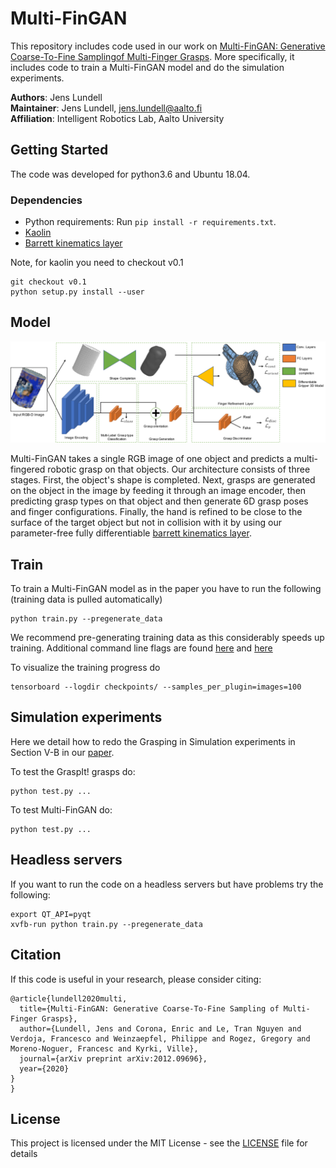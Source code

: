 # Multi-FinGAN

This repository includes code used in our work on [Multi-FinGAN:  Generative  Coarse-To-Fine  Samplingof  Multi-Finger  Grasps](https://arxiv.org/pdf/2012.09696.pdf). More specifically, it includes code to train a Multi-FinGAN model and do the simulation experiments.

**Authors**: Jens Lundell\
**Maintainer**: Jens Lundell, jens.lundell@aalto.fi  
**Affiliation**: Intelligent Robotics Lab, Aalto University

## Getting Started

The code was developed for python3.6 and Ubuntu 18.04.

### Dependencies

- Python requirements: Run `pip install -r requirements.txt`.
- [Kaolin](https://github.com/NVIDIAGameWorks/kaolin)
- [Barrett kinematics layer](https://github.com/aalto-intelligent-robotics/pytorch_barrett_hand_forward_kinematics_layer)

Note, for kaolin you need to checkout v0.1

```
git checkout v0.1
python setup.py install --user
```

## Model

<img src='images/architecture.png'>

Multi-FinGAN takes a single RGB image of one object and predicts a multi-fingered robotic grasp on that objects. Our architecture consists of three stages. First, the object's shape is completed. Next, grasps are generated on the object in the image by feeding it through an image encoder, then predicting grasp types on that object and then generate 6D grasp poses and finger configurations. Finally, the hand is refined to be close to the surface of the target object but not in collision with it by using our parameter-free fully differentiable [barrett kinematics layer](https://github.com/aalto-intelligent-robotics/pytorch_barrett_hand_forward_kinematics_layer).  

## Train

To train a Multi-FinGAN model as in the paper you have to run the following (training data is pulled automatically)

```
python train.py --pregenerate_data
```

We recommend pre-generating training data as this considerably speeds up training. Additional command line flags are found [here](options/base_options.py) and [here](options/train_options.py)

To visualize the training progress do

```
tensorboard --logdir checkpoints/ --samples_per_plugin=images=100
```

## Simulation experiments

Here we detail how to redo the Grasping in Simulation experiments in Section V-B in our [paper](https://arxiv.org/pdf/2012.09696.pdf).

To test the GraspIt! grasps do:

```
python test.py ...
```

To test Multi-FinGAN do:

```
python test.py ...
```

## Headless servers

If you want to run the code on a headless servers but have problems try the following:

```
export QT_API=pyqt
xvfb-run python train.py --pregenerate_data
```

## Citation

If this code is useful in your research, please consider citing:

```
@article{lundell2020multi,
  title={Multi-FinGAN: Generative Coarse-To-Fine Sampling of Multi-Finger Grasps},
  author={Lundell, Jens and Corona, Enric and Le, Tran Nguyen and Verdoja, Francesco and Weinzaepfel, Philippe and Rogez, Gregory and Moreno-Noguer, Francesc and Kyrki, Ville},
  journal={arXiv preprint arXiv:2012.09696},
  year={2020}
}
}
```

## License

This project is licensed under the MIT License - see the [LICENSE](LICENSE) file for details

